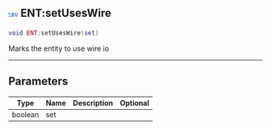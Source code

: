 ## ![server](.gitbook/assets/server.png) ENT:setUsesWire


```lua
void ENT:setUsesWire(set)
```

Marks the entity to use wire io


------
## Parameters

| Type   | Name | Description              | Optional |
| ------ | ---- | ------------------------ | -------: |
| boolean | set |  |  |


